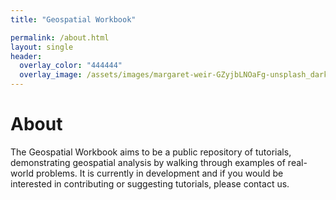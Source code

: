 ```yaml
---
title: "Geospatial Workbook"

permalink: /about.html
layout: single
header:
  overlay_color: "444444"
  overlay_image: /assets/images/margaret-weir-GZyjbLNOaFg-unsplash_dark.jpg
---
```


# About

The Geospatial Workbook aims to be a public repository of tutorials, demonstrating geospatial analysis by walking through examples of real-world problems. It is currently in development and if you would be interested in contributing or suggesting tutorials, please contact us.
